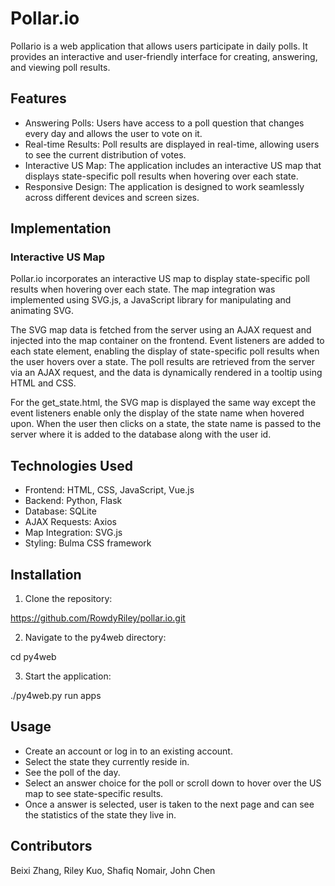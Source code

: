 # Pollar.io

Pollario is a web application that allows users participate in daily polls. It provides an interactive and user-friendly interface for creating, answering, and viewing poll results.

## Features

- Answering Polls: Users have access to a poll question that changes every day and allows the user to vote on it.
- Real-time Results: Poll results are displayed in real-time, allowing users to see the current distribution of votes.
- Interactive US Map: The application includes an interactive US map that displays state-specific poll results when hovering over each state.
- Responsive Design: The application is designed to work seamlessly across different devices and screen sizes.

## Implementation

### Interactive US Map

Pollar.io incorporates an interactive US map to display state-specific poll results when hovering over each state. The map integration was implemented using SVG.js, a JavaScript library for manipulating and animating SVG.

The SVG map data is fetched from the server using an AJAX request and injected into the map container on the frontend. Event listeners are added to each state element, enabling the display of state-specific poll results when the user hovers over a state. The poll results are retrieved from the server via an AJAX request, and the data is dynamically rendered in a tooltip using HTML and CSS.

For the get_state.html, the SVG map is displayed the same way except the event listeners enable only the display of the state name when hovered upon. When the user then clicks on a state, the state name is passed to the server where it is added to the database along with the user id.

## Technologies Used

- Frontend: HTML, CSS, JavaScript, Vue.js
- Backend: Python, Flask
- Database: SQLite
- AJAX Requests: Axios
- Map Integration: SVG.js
- Styling: Bulma CSS framework

## Installation

1. Clone the repository:

https://github.com/RowdyRiley/pollar.io.git

2. Navigate to the py4web directory: 

cd py4web

3. Start the application:

./py4web.py run apps

## Usage

- Create an account or log in to an existing account.
- Select the state they currently reside in.
- See the poll of the day.
- Select an answer choice for the poll or scroll down to hover over the US map to see state-specific results.
- Once a answer is selected, user is taken to the next page and can see the statistics of the state they live in.

## Contributors

Beixi Zhang, Riley Kuo, Shafiq Nomair, John Chen


